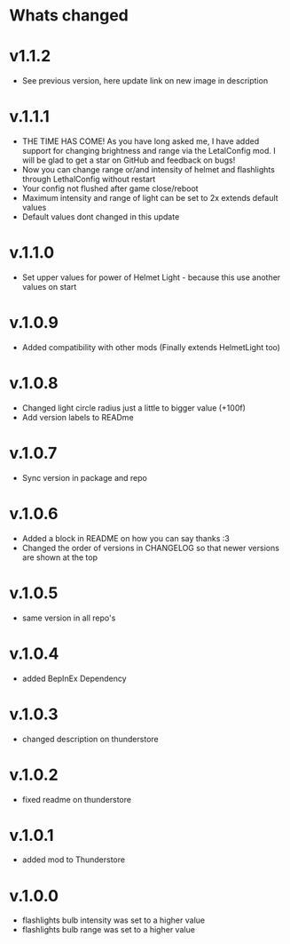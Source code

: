 # Whats changed

# v1.1.2
- See previous version, here update link on new image in description

# v.1.1.1
- THE TIME HAS COME! As you have long asked me, I have added support for changing brightness and range via the LetalConfig mod. I will be glad to get a star on GitHub and feedback on bugs!
- Now you can change range or/and intensity of helmet and flashlights through LethalConfig without restart
- Your config not flushed after game close/reboot
- Maximum intensity and range of light can be set to 2x extends default values
- Default values dont changed in this update

# v.1.1.0
- Set upper values for power of Helmet Light - because this use another values on start

# v.1.0.9
- Added compatibility with other mods (Finally extends HelmetLight too)

# v.1.0.8
- Changed light circle radius just a little to bigger value (+100f)
- Add version labels to READme

# v.1.0.7
- Sync version in package and repo

# v.1.0.6
- Added a block in README on how you can say thanks :3
- Changed the order of versions in CHANGELOG so that newer versions are shown at the top

# v.1.0.5
- same version in all repo's

# v.1.0.4
- added BepInEx Dependency

# v.1.0.3
- changed description on thunderstore

# v.1.0.2
- fixed readme on thunderstore

# v.1.0.1
- added mod to Thunderstore

# v.1.0.0
- flashlights bulb intensity was set to a higher value
- flashlights bulb range was set to a higher value